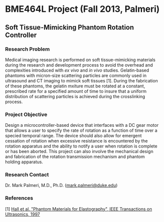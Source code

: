 BME464L Project (Fall 2013, Palmeri)
====================================

Soft Tissue-Mimicking Phantom Rotation Controller
-------------------------------------------------

### Research Problem ###
Medical imaging research is performed on soft tissue-mimicking materials during
the research and development process to avoid the overhead and complexities
introduced with *ex vivo* and *in vivo* studies.  Gelatin-based phantoms with
micron-size scattering particles are commonly used in ultrasound and CT imaging
to mimick soft tissues [1].  During the fabrication of these
phantoms, the gelatin mxiture must be rotated at a constant, prescribed rate
for a specified amount of time to insure that a uniform distribution of
scattering particles is achieved during the crosslinking process.

### Project Objective ###
Design a microcontroller-based device that interfaces with a DC gear motor that
allows a user to specify the rate of rotation as a function of time over a
specied temporal range.  The device should also allow for emergent cessation of
rotation when excessive resistance is encountered by the rotation apparatus and
the ability to notify a user when rotation is complete or has been aborted.
This project can also involve the mechanical design and fabrication of the
rotation transmission mechanism and phantom holding apparatus.

### Research Contact ###

Dr. Mark Palmeri, M.D., Ph.D.  ([mark.palmeri@duke.edu](mailto:mark.palmeri@duke.edu))

### References ###

[1] [Hall et al. "Phantom Materials for Elastography", IEEE Transactions on Ultrasonics, 1997](http://ultrasonics.bioen.illinois.edu/pdfs/hall_97.pdf)
